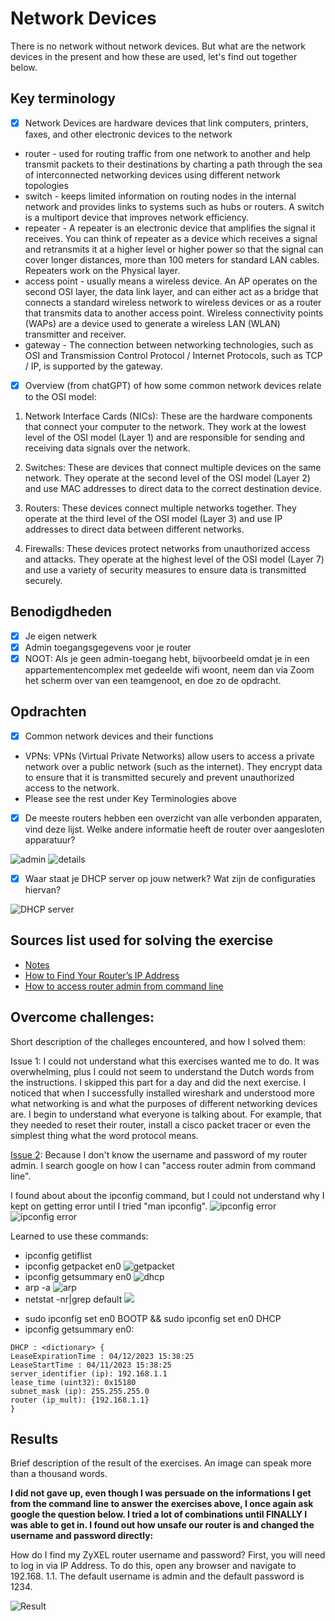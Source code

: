 # Network Devices

There is no network without network devices. But what are the network devices in the present and how these are used, let's find out together below.

## Key terminology

- [x] Network Devices are hardware devices that link computers, printers, faxes, and other electronic devices to the network

* router - used for routing traffic from one network to another and help transmit packets to their destinations by charting a path through the sea of interconnected networking devices using different network topologies
* switch - keeps limited information on routing nodes in the internal network and provides links to systems such as hubs or routers. A switch is a multiport device that improves network efficiency.
* repeater - A repeater is an electronic device that amplifies the signal it receives. You can think of repeater as a device which receives a signal and retransmits it at a higher level or higher power so that the signal can cover longer distances, more than 100 meters for standard LAN cables. Repeaters work on the Physical layer.
* access point - usually means a wireless device. An AP operates on the second OSI layer, the data link layer, and can either act as a bridge that connects a standard wireless network to wireless devices or as a router that transmits data to another access point. Wireless connectivity points (WAPs) are a device used to generate a wireless LAN (WLAN) transmitter and receiver.
* gateway - The connection between networking technologies, such as OSI and Transmission Control Protocol / Internet Protocols, such as TCP / IP, is supported by the gateway.

- [x] Overview (from chatGPT) of how some common network devices relate to the OSI model:

1. Network Interface Cards (NICs): These are the hardware components that connect your computer to the network. They work at the lowest level of the OSI model (Layer 1) and are responsible for sending and receiving data signals over the network.

2. Switches: These are devices that connect multiple devices on the same network. They operate at the second level of the OSI model (Layer 2) and use MAC addresses to direct data to the correct destination device.

3. Routers: These devices connect multiple networks together. They operate at the third level of the OSI model (Layer 3) and use IP addresses to direct data between different networks.

4. Firewalls: These devices protect networks from unauthorized access and attacks. They operate at the highest level of the OSI model (Layer 7) and use a variety of security measures to ensure data is transmitted securely.

## Benodigdheden

- [x] Je eigen netwerk
- [x] Admin toegangsgegevens voor je router
- [x] NOOT: Als je geen admin-toegang hebt, bijvoorbeeld omdat je in een appartementencomplex met gedeelde wifi woont, neem dan via Zoom het scherm over van een teamgenoot, en doe zo de opdracht.

## Opdrachten

- [x] Common network devices and their functions

* VPNs: VPNs (Virtual Private Networks) allow users to access a private network over a public network (such as the internet). They encrypt data to ensure that it is transmitted securely and prevent unauthorized access to the network.
* Please see the rest under Key Terminologies above

- [x] De meeste routers hebben een overzicht van alle verbonden apparaten, vind deze lijst. Welke andere informatie heeft de router over aangesloten apparatuur?

![admin](https://github.com/techgrounds/techgrounds-anj-dtmr/blob/main/00_includes/week-2-includes/ntw-02-admin.png)
![details](https://github.com/techgrounds/techgrounds-anj-dtmr/blob/main/00_includes/week-2-includes/ntw-02-details.png)

- [x] Waar staat je DHCP server op jouw netwerk? Wat zijn de configuraties hiervan?

![DHCP server](https://github.com/techgrounds/techgrounds-anj-dtmr/blob/main/00_includes/week-2-includes/ntw-02-admin-dhcp.png)

## Sources list used for solving the exercise

- [Notes](https://docs.google.com/document/d/1IRvNMnJSg5ebsCTXRuGbcu19WShd8HqR/edit#)
- [How to Find Your Router’s IP Address](https://www.security.org/vpn/find-router-ip-address/#:~:text=On%20Mac%20With%20Terminal%20App,to%20the%20word%20%E2%80%9CDefault.%E2%80%9D)
- [How to access router admin from command line](https://www.computerhope.com/issues/ch001062.htm)

## Overcome challenges:

Short description of the challeges encountered, and how I solved them:

Issue 1: I could not understand what this exercises wanted me to do. It was overwhelming, plus I could not seem to understand the Dutch words from the instructions. I skipped this part for a day and did the next exercise. I noticed that when I successfully installed wireshark and understood more what networking is and what the purposes of different networking devices are. I begin to understand what everyone is talking about. For example, that they needed to reset their router, install a cisco packet tracer or even the simplest thing what the word protocol means.

[Issue 2](https://github.com/techgrounds/techgrounds-anj-dtmr/blob/main/00_includes/week-2-includes/ntw-02-issue1.png): Because I don't know the username and password of my router admin. I search google on how I can "access router admin from command line".

I found about about the ipconfig command, but I could not understand why I kept on getting error until I tried "man ipconfig".
![ipconfig error](https://github.com/techgrounds/techgrounds-anj-dtmr/blob/main/00_includes/week-2-includes/ntw-02-issue2.png)
![ipconfig error](https://github.com/techgrounds/techgrounds-anj-dtmr/blob/main/00_includes/week-2-includes/ntw-02-issue3.png)

Learned to use these commands:

- ipconfig getiflist
- ipconfig getpacket en0
![getpacket](https://github.com/techgrounds/techgrounds-anj-dtmr/blob/main/00_includes/week-2-includes/ntw-02-getpacket.png)
- ipconfig getsummary en0
![dhcp](https://github.com/techgrounds/techgrounds-anj-dtmr/blob/main/00_includes/week-2-includes/ntw-02-dhcp.png)
- arp -a
![arp](https://github.com/techgrounds/techgrounds-anj-dtmr/blob/main/00_includes/week-2-includes/ntw-02-arp.png)
- netstat -nr|grep default
![](https://github.com/techgrounds/techgrounds-anj-dtmr/blob/main/00_includes/week-2-includes/ntw-02-netstat.png)


* sudo ipconfig set en0 BOOTP && sudo ipconfig set en0 DHCP
* ipconfig getsummary en0:

```
DHCP : <dictionary> {
LeaseExpirationTime : 04/12/2023 15:38:25
LeaseStartTime : 04/11/2023 15:38:25
server_identifier (ip): 192.168.1.1
lease_time (uint32): 0x15180
subnet_mask (ip): 255.255.255.0
router (ip_mult): {192.168.1.1}
}
```

## Results

Brief description of the result of the exercises. An image can speak more than a thousand words.

**I did not gave up, even though I was persuade on the informations I get from the command line to answer the exercises above, I once again ask google the question below. I tried a lot of combinations until FINALLY I was able to get in. I found out how unsafe our router is and changed the username and password directly:**

How do I find my ZyXEL router username and password?
First, you will need to log in via IP Address. To do this, open any browser and navigate to 192.168. 1.1. The default username is admin and the default password is 1234.

![Result](https://github.com/techgrounds/techgrounds-anj-dtmr/blob/main/00_includes/week-2-includes/ntw-02-result.png)
